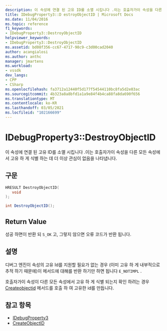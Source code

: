 ```yaml
---
description: 이 속성에 연결 된 고유 ID를 소멸 시킵니다 .이는 호출자가이 속성을 다른 모든 속성에서 고유 하 게 식별 하는 데 더 이상 관심이 없음을 나타냅니다.
title: IDebugProperty3::D estroyObjectID | Microsoft Docs
ms.date: 11/04/2016
ms.topic: reference
f1_keywords:
- IDebugProperty3::DestroyObjectID
helpviewer_keywords:
- IDebugProperty3::DestroyObjectID
ms.assetid: bd08f356-cc67-4717-98c9-c3d00cad2040
author: acangialosi
ms.author: anthc
manager: jmartens
ms.workload:
- vssdk
dev_langs:
- CPP
- CSharp
ms.openlocfilehash: fa3712a12440f5d177f54544110bc8fa5d2e03ac
ms.sourcegitcommit: 4b323a8a8bfd1a1a9e84f4b4ca88fa8da690f656
ms.translationtype: MT
ms.contentlocale: ko-KR
ms.lasthandoff: 03/05/2021
ms.locfileid: "102166699"
---
```

# <a name="idebugproperty3destroyobjectid"></a>IDebugProperty3::DestroyObjectID
이 속성에 연결 된 고유 ID를 소멸 시킵니다 .이는 호출자가이 속성을 다른 모든 속성에서 고유 하 게 식별 하는 데 더 이상 관심이 없음을 나타냅니다.

## <a name="syntax"></a>구문

```cpp
HRESULT DestroyObjectID(
   void
);
```

```csharp
int DestroyObjectID();
```

## <a name="return-value"></a>Return Value
 성공 하면이 반환 되 `S_OK` 고, 그렇지 않으면 오류 코드가 반환 됩니다.

## <a name="remarks"></a>설명
 디버그 엔진이 속성의 고유 Id를 지원할 필요가 없는 경우 (이미 고유 하 게 내부적으로 추적 하기 때문에)이 메서드에 대해를 반환 하기만 하면 됩니다 `E_NOTIMPL` .

 호출자가이 속성이 다른 모든 속성에서 고유 하 게 식별 되는지 확인 하려는 경우 [Createobjectid](../../../extensibility/debugger/reference/idebugproperty3-createobjectid.md) 메서드를 호출 하 여 고유한 id를 만듭니다.

## <a name="see-also"></a>참고 항목
- [IDebugProperty3](../../../extensibility/debugger/reference/idebugproperty3.md)
- [CreateObjectID](../../../extensibility/debugger/reference/idebugproperty3-createobjectid.md)
